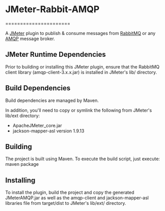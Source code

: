 # JMeter-Rabbit-AMQP #
======================

A [JMeter](http://jmeter.apache.org/) plugin to publish & consume messages from [RabbitMQ](http://www.rabbitmq.com/) or any [AMQP](http://www.amqp.org/) message broker.


JMeter Runtime Dependencies
---------------------------

Prior to building or installing this JMeter plugin, ensure that the RabbitMQ client library (amqp-client-3.x.x.jar) is installed in JMeter's lib/ directory.


Build Dependencies
------------------

Build dependencies are managed by Maven.

In addition, you'll need to copy or symlink the following from JMeter's lib/ext directory:
* ApacheJMeter_core.jar
* jackson-mapper-asl version 1.9.13


Building
--------

The project is built using Maven. To execute the build script, just execute:
    maven package


Installing
----------

To install the plugin, build the project and copy the generated JMeterAMQP.jar as well as the amqp-client and jackson-mapper-asl libraries file from target/dist to JMeter's lib/ext/ directory.
